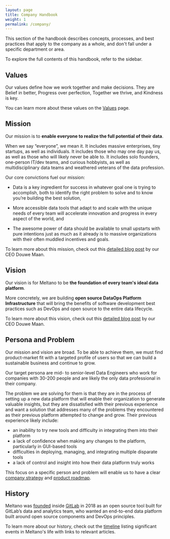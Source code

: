 ```yaml
---
layout: page
title: Company Handbook
weight: 1
permalink: /company/
---
```


This section of the handbook describes concepts, processes, and best practices that apply to the company as a whole, and don't fall under a specific department or area.

To explore the full contents of this handbook, refer to the sidebar.

## Values

Our values define how we work together and make decisions.
They are Belief in better, Progress over perfection, Together we thrive, and Kindness is key.

You can learn more about these values on the [Values](values) page.

## Mission

Our mission is to **enable everyone to realize the full potential of their data**.

When we say “everyone”, we mean it. It includes massive enterprises, tiny startups, as well as individuals. It includes those who may one day pay us, as well as those who will likely never be able to. It includes solo founders, one-person IT/dev teams, and curious hobbyists, as well as multidisciplinary data teams and weathered veterans of the data profession.

Our core convictions fuel our mission:

- Data is a key ingredient for success in whatever goal one is trying to accomplish, both to identify the right problem to solve and to know you’re building the best solution,

- More accessible data tools that adapt to and scale with the unique needs of every team will accelerate innovation and progress in every aspect of the world, and

- The awesome power of data should be available to small upstarts with pure intentions just as much as it already is to massive organizations with their often muddled incentives and goals.

To learn more about this mission, check out this [detailed blog post](https://meltano.com/blog/meltano-the-strategic-foundation-of-the-ideal-data-stack/#mission) by our CEO Douwe Maan.

## Vision

Our vision is for Meltano to be **the foundation of every team's ideal data platform**.

More concretely, we are building **open source DataOps Platform Infrastructure** that will bring the benefits of software development best practices such as DevOps and open source to the entire data lifecycle.

To learn more about this vision, check out this [detailed blog post](https://meltano.com/blog/meltano-the-strategic-foundation-of-the-ideal-data-stack/#vision) by our CEO Douwe Maan.

## Persona and Problem

Our mission and vision are broad. To be able to achieve them, we must find product-market fit with a targeted profile of users so that we can build a sustainable business and continue to grow. 

Our target persona are mid- to senior-level Data Engineers who work for companies with 30-200 people and are likely the only data professional in their company.

The problem we are solving for them is that they are in the process of setting up a new data platform that will enable their organization to generate valuable insights, but they are dissatisfied with their previous experience and want a solution that addresses many of the problems they encountered as their previous platform attempted to change and grow. Their previous experience likely include:

* an inability to try new tools and difficulty in integrating them into their platform
* a lack of confidence when making any changes to the platform, particularly in GUI-based tools
* difficulties in deploying, managing, and integrating multiple disparate tools 
* a lack of control and insight into how their data platform truly works

This focus on a specific person and problem will enable us to have a clear [company strategy](/strategy) and [product roadmap](/product/roadmap).

## History

Meltano was [founded](https://about.gitlab.com/blog/2018/08/01/hey-data-teams-we-are-working-on-a-tool-just-for-you/) inside [GitLab](https://about.gitlab.com/) in 2018 as an open source tool built for GitLab’s data and analytics team, who wanted an end-to-end data platform built around open source components and DevOps principles.

To learn more about our history, check out the [timeline](/timeline) listing significant events in Meltano's life with links to relevant articles.

